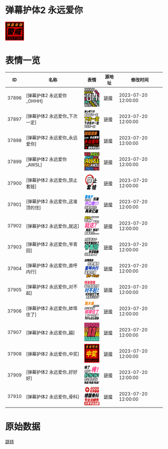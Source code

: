 # 弹幕护体2 永远爱你

<img src="./cover.png" height="60" alt="cover" />

# 表情一览

|ID|名称|表情|源地址|修改时间|
|----|----|----|----|----|
|37896|[弹幕护体2 永远爱你_OHHH]|<img src="./pic/037896_%5B弹幕护体2 永远爱你_OHHH%5D.png" height="60" alt="OHHH"/>|[链接](https://i0.hdslb.com/bfs/garb/1b4866239ad9290847a90d43c75d12970e267893.png)|2023-07-20 12:00:00|
|37897|[弹幕护体2 永远爱你_下次一定]|<img src="./pic/037897_%5B弹幕护体2 永远爱你_下次一定%5D.png" height="60" alt="下次一定"/>|[链接](https://i0.hdslb.com/bfs/garb/8a943bccd789dd1defe763df9a7b115d079aceeb.png)|2023-07-20 12:00:00|
|37898|[弹幕护体2 永远爱你_永远爱你]|<img src="./pic/037898_%5B弹幕护体2 永远爱你_永远爱你%5D.png" height="60" alt="永远爱你"/>|[链接](https://i0.hdslb.com/bfs/garb/514409ebb169f7e621f79abb818f8c45f12647c1.png)|2023-07-20 12:00:00|
|37899|[弹幕护体2 永远爱你_AWSL]|<img src="./pic/037899_%5B弹幕护体2 永远爱你_AWSL%5D.png" height="60" alt="AWSL"/>|[链接](https://i0.hdslb.com/bfs/garb/9a98099cdac85860164f50a13254db8411d97fe8.png)|2023-07-20 12:00:00|
|37900|[弹幕护体2 永远爱你_禁止套娃]|<img src="./pic/037900_%5B弹幕护体2 永远爱你_禁止套娃%5D.png" height="60" alt="禁止套娃"/>|[链接](https://i0.hdslb.com/bfs/garb/68fad5a2f9b336ff50194c1a9942da91fa5f381c.png)|2023-07-20 12:00:00|
|37901|[弹幕护体2 永远爱你_这谁顶的住]|<img src="./pic/037901_%5B弹幕护体2 永远爱你_这谁顶的住%5D.png" height="60" alt="这谁顶的住"/>|[链接](https://i0.hdslb.com/bfs/garb/f07599f8dba49855dfada122f09f8b824b266fcb.png)|2023-07-20 12:00:00|
|37902|[弹幕护体2 永远爱你_就这]|<img src="./pic/037902_%5B弹幕护体2 永远爱你_就这%5D.png" height="60" alt="就这"/>|[链接](https://i0.hdslb.com/bfs/garb/f562a6088c6d8b0c0780f6112565ec774494cd30.png)|2023-07-20 12:00:00|
|37903|[弹幕护体2 永远爱你_爷青回]|<img src="./pic/037903_%5B弹幕护体2 永远爱你_爷青回%5D.png" height="60" alt="爷青回"/>|[链接](https://i0.hdslb.com/bfs/garb/d205997ac7bd2b223299672ea467e7fcfddd6b31.png)|2023-07-20 12:00:00|
|37904|[弹幕护体2 永远爱你_直呼内行]|<img src="./pic/037904_%5B弹幕护体2 永远爱你_直呼内行%5D.png" height="60" alt="直呼内行"/>|[链接](https://i0.hdslb.com/bfs/garb/c170d72f484b5418b51e9171d4f7c9317340574a.png)|2023-07-20 12:00:00|
|37905|[弹幕护体2 永远爱你_对不起]|<img src="./pic/037905_%5B弹幕护体2 永远爱你_对不起%5D.png" height="60" alt="对不起"/>|[链接](https://i0.hdslb.com/bfs/garb/5f3e42f5eef7b509d077c2e9c8d58c4267d2ba93.png)|2023-07-20 12:00:00|
|37906|[弹幕护体2 永远爱你_蚌埠住了]|<img src="./pic/037906_%5B弹幕护体2 永远爱你_蚌埠住了%5D.png" height="60" alt="蚌埠住了"/>|[链接](https://i0.hdslb.com/bfs/garb/bf2690d7a2488ab08fecb5f8d568599f04c2e1d0.png)|2023-07-20 12:00:00|
|37907|[弹幕护体2 永远爱你_囍]|<img src="./pic/037907_%5B弹幕护体2 永远爱你_囍%5D.png" height="60" alt="囍"/>|[链接](https://i0.hdslb.com/bfs/garb/54115008b0791e158f44eefdcc7a1b7d017a41e5.png)|2023-07-20 12:00:00|
|37908|[弹幕护体2 永远爱你_中奖]|<img src="./pic/037908_%5B弹幕护体2 永远爱你_中奖%5D.png" height="60" alt="中奖"/>|[链接](https://i0.hdslb.com/bfs/garb/3c751758ed6c8893251907ee4b69cd7fe9f50063.png)|2023-07-20 12:00:00|
|37909|[弹幕护体2 永远爱你_好好好]|<img src="./pic/037909_%5B弹幕护体2 永远爱你_好好好%5D.png" height="60" alt="好好好"/>|[链接](https://i0.hdslb.com/bfs/garb/97940b136fd3068aa40830e8abfff67d4938417f.png)|2023-07-20 12:00:00|
|37910|[弹幕护体2 永远爱你_骨科]|<img src="./pic/037910_%5B弹幕护体2 永远爱你_骨科%5D.png" height="60" alt="骨科"/>|[链接](https://i0.hdslb.com/bfs/garb/0f7687566ed6ad27af5bdfc5fcec7ed6141c90de.png)|2023-07-20 12:00:00|

# 原始数据

[跳转](./raw.json)


